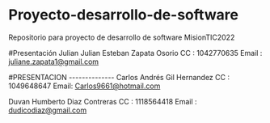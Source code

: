 # Proyecto-desarrollo-de-software
Repositorio para proyecto de desarrollo de software MisionTIC2022

#Presentación Julian
Julian Esteban Zapata Osorio
CC : 1042770635
Email : juliane.zapata1@gmail.com

#PRESENTACION --------------
Carlos Andrés Gil Hernandez
CC : 1049648647
Email: Carlos9661@hotmail.com

Duvan Humberto Diaz Contreras
CC : 1118564418
Email : dudicodiaz@gmail.com

